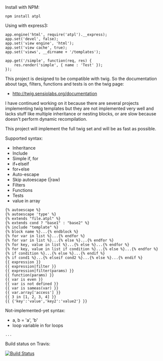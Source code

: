 Install with NPM:

```
npm install atpl
```
	
Using with express3:

```
app.engine('html', require('atpl').__express);
app.set('devel', false);
app.set('view engine', 'html');
app.set('view cache', true);
app.set('views', __dirname + '/templates');

app.get('/simple', function(req, res) {
	res.render('simple', { name : 'Test' });
});
```

This project is designed to be compatible with twig.
So the documentation about tags, filters, functions and tests is on the twig page:

 * http://twig.sensiolabs.org/documentation
 
I have continued working on it because there are several projects implementing twig templates
but they are not implemented very well and lacks stuff like multiple inheritance or
nesting blocks, or are slow because doesn't perform dynamic recompilation.

This project will implement the full twig set and will be as fast as possible.

Supported syntax:

 * Inheritance
 * Include
 * Simple if, for
 * if+elseif
 * for+else
 * Auto-escape
 * Skip autoescape (|raw)
 * Filters
 * Functions
 * Tests
 * value in array

```
{% autoescape %}
{% autoescape 'type' %}
{% extends "file.atpl" %}
{% extends cond ? "base1" : "base2" %}
{% include "template" %}
{% block name %}...{% endblock %}
{% for var in list %}...{% endfor %}
{% for var in list %}...{% else %}...{% endfor %}
{% for key, value in list %}...{% else %}...{% endfor %}
{% for key, value in list if condition %}...{% else %}...{% endfor %}
{% if condition %}...{% else %}...{% endif %}
{% if cond1 %}...{% elseif cond2 %}...{% else %}...{% endif %}
{{ expression }}
{{ expression|filter }}
{{ expression|filter(params) }}
{{ function(params) }}
{{ var is even }}
{{ var is not defined }}
{{ var is sameas(var) }}
{{ var.array['access'] }}
{{ 3 in [1, 2, 3, 4] }}
{{ {'key':'value','key2':'value2'} }}
```

Not-implemented-yet syntax:

 * a, b = 'a', 'b'
 * loop variable in for loops

```
...
```

Build status on Travis:

[![Build Status](https://secure.travis-ci.org/soywiz/atpl.js.png)](http://travis-ci.org/#!/soywiz/atpl.js)

